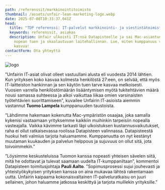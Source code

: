 ```yaml
---
path: /referenssit/markkinointitoimisto
thumbnail: /assets/unfair-lean-marketing-logo.webp
date: 2025-07-08T10:33:37.041Z
head:
  title: "TDP referenssi: IT-palvelut markkinointi- ja viestintätoimistolle"
  keywords: referenssit, asiakas
  description: Unfair ulkoisti IT:nsä Datapisteelle ja sai Mac-asiantuntijan,
    nopean tuen ja skaalautuvan laitehallinnan. Lue, miten kumppanuus vauhditti
    kasvua!
contactForm: Ota yhteyttä
---
```


<HeroBlock bgColor="lightest" imageAlign="right">

<div className="HeroBlockImage">

![logo](/assets/unfair-lean-marketing-logo.webp)

</div>

<div className="HeroBlockContent">

”Unfairin IT-asiat olivat olleet vastuullani alusta eli vuodesta 2014 lähtien. Kun yrityksen koko kasvaa kolmesta henkilöstä 27:een, on selvää, että myös IT-laitteiston hankinnan ja sen käytön tuen tarve kasvaa melkoisesti. Vuosien varrella henkilöstömäärän lisääntymisen myötä tukitehtävien määrä nousi samassa suhteessa ja alkoi vaikuttaa liikaa omien varsinaisten työtehtävien suorittamiseen", kuvailee Unfairin IT-asioista aiemmin vastannut **Tuomo Lampela** kumppanuuden taustoista.

”Lähdimme hakemaan kokenutta Mac-ympäristön osaajaa, joka samalla kykenisi vastaamaan yrityksemme kaikkiin muihinkin tarpeisiin nopealla vasteajalla. Vaikka kävimme tarkasti läpi ulkoistuksen kustannusvaikutukset, raha ei ollut ratkaisevassa roolissa Datapisteen valinnassa. Datapisteestä huokui heti valmius tarjota haluamamme. Kumppanuutta on nyt kestänyt muutaman kuukauden ja palvelun helppous ja sujuvuus on ollut sitä, jota toivoimmekin.”

”Löysimme keskusteluissa Tuomon kanssa nopeasti yhteisen sävelen siitä, mitä he odottavat ja tulevat saamaan uudelta IT-kumppaniltaan”, kommentoi Datapisteen toimitusjohtaja **Pauli Aalto**. ”Sopimusprosessi sujui jouhevasti ja yhteistyökykyisen yrityksen kanssa on aina mukavaa lähteä rakentamaan uutta. Unfairin kaipaama kokonaisvaltainen IT-palveluratkaisu on juuri sellainen, johon haluamme jatkossa keskittyä ja tarjota muillekin yrityksille.”

</div>

</HeroBlock>